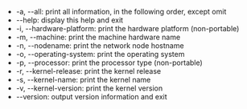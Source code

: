 - -a, --all: print all information, in the following order, except omit
- --help: display this help and exit
- -i, --hardware-platform: print the hardware platform (non-portable)
- -m, --machine: print the machine hardware name
- -n, --nodename: print the network node hostname
- -o, --operating-system: print the operating system
- -p, --processor: print the processor type (non-portable)
- -r, --kernel-release: print the kernel release
- -s, --kernel-name: print the kernel name
- -v, --kernel-version: print the kernel version
- --version: output version information and exit
